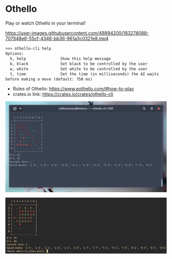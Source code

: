 # Othello
Play or watch Othello in your terminal!

https://user-images.githubusercontent.com/48894200/183278088-707948e6-55cf-4346-bb36-961a3c0321e8.mp4

```
>>> othello-cli help
Options:
  h, help               Show this help message
  b, black              Set black to be controlled by the user
  w, white              Set white to be controlled by the user
  t, time               Set the time (in milliseconds) the AI waits before making a move (default: 750 ms)
```

- Rules of Othello: https://www.eothello.com/#how-to-play
- crates.io link: https://crates.io/crates/othello-cli

![Showcase Image 2](https://github.com/LelsersLasers/Othello/raw/main/Showcase/Showcase2.PNG)

![Showcase Image 1](https://github.com/LelsersLasers/Othello/raw/main/Showcase/Showcase.PNG)
